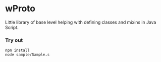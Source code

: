 # wProto

Little library of base level helping with defining classes and mixins in Java Script.

### Try out
```
npm install
node sample/Sample.s
```








